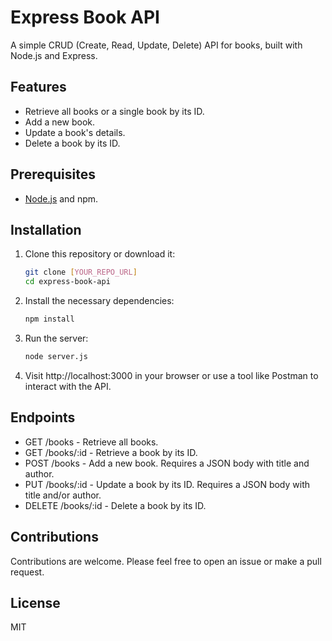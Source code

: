 # Express Book API

A simple CRUD (Create, Read, Update, Delete) API for books, built with Node.js and Express.

## Features

- Retrieve all books or a single book by its ID.
- Add a new book.
- Update a book's details.
- Delete a book by its ID.

## Prerequisites

- [Node.js](https://nodejs.org/) and npm.

## Installation

1. Clone this repository or download it:
    ```bash
    git clone [YOUR_REPO_URL]
    cd express-book-api

2. Install the necessary dependencies:
    ```bash
    npm install
3. Run the server:
    ```bash
    node server.js
4. Visit http://localhost:3000 in your browser or use a tool like Postman to interact with the API.

## Endpoints
- GET /books - Retrieve all books.
- GET /books/:id - Retrieve a book by its ID.
- POST /books - Add a new book. Requires a JSON body with title and author.
- PUT /books/:id - Update a book by its ID. Requires a JSON body with title and/or author.
- DELETE /books/:id - Delete a book by its ID.

## Contributions
Contributions are welcome. Please feel free to open an issue or make a pull request.

## License
MIT